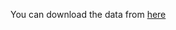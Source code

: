 You can download the data from [here](https://www.kaggle.com/c/diabetic-retinopathy-detection/data)
